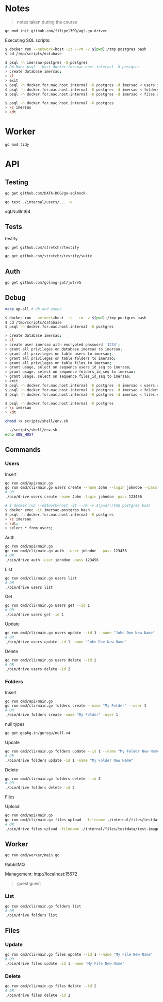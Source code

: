 # Notes

> notes taken during the course

```sh
go mod init github.com/filipe1309/agl-go-driver
```

Executing SQL scripts:

```bash
$ docker run --network=host -it --rm -v $(pwd):/tmp postgres bash
$ cd /tmp/scripts/database
```

```bash
$ psql -h imersao-postgres -U postgres
# On Mac: psql --host docker.for.mac.host.internal -U postgres
> create database imersao;
> \l
> exit
$ psql -h docker.for.mac.host.internal -U postgres -d imersao < users.sql
$ psql -h docker.for.mac.host.internal -U postgres -d imersao < folders.sql
$ psql -h docker.for.mac.host.internal -U postgres -d imersao < files.sql

$ psql -h docker.for.mac.host.internal -U postgres
> \c imersao
> \dt
```

# Worker

```bash
go mod tidy
```

# API

## Testing

```bash
go get github.com/DATA-DOG/go-sqlmock
```

```bash
go test ./internal/users/... -v
```

sql.NullInt64

## Tests

testify

```bash
go get github.com/stretchr/testify
```

```bash
go get github.com/stretchr/testify/suite
```


## Auth

```bash
go get github.com/golang-jwt/jwt/v5
```

## Debug

```bash
make up-all # db and queue
```

```bash
$ docker run --network=host -it --rm -v $(pwd):/tmp postgres bash
$ cd /tmp/scripts/database
$ psql -h docker.for.mac.host.internal -U postgres

> create database imersao;
> \l
> create user imersao with encrypted password '1234';
> grant all privileges on database imersao to imersao;
> grant all privileges on table users to imersao;
> grant all privileges on table folders to imersao;
> grant all privileges on table files to imersao;
> grant usage, select on sequence users_id_seq to imersao;
> grant usage, select on sequence folders_id_seq to imersao;
> grant usage, select on sequence files_id_seq to imersao;
> exit
$ psql -h docker.for.mac.host.internal -U postgres -d imersao < users.sql
$ psql -h docker.for.mac.host.internal -U postgres -d imersao < folders.sql
$ psql -h docker.for.mac.host.internal -U postgres -d imersao < files.sql

$ psql -h docker.for.mac.host.internal -U postgres
> \c imersao
> \dt
```

```bash
chmod +x scripts/shell/env.sh
```

```bash
. ./scripts/shell/env.sh
echo $DB_HOST
```

## Commands

### Users

Insert

```bash
go run cmd/api/main.go
go run cmd/cli/main.go users create --name John --login johndoe --pass 123456
# OR
./bin/drive users create -name John -login johndoe -pass 123456
```

```bash
# $ docker run --network=host -it --rm -v $(pwd):/tmp postgres bash
$ docker exec -it imersao-postgres bash
$ psql -h docker.for.mac.host.internal -U postgres
> \c imersao
> \dt;
> select * from users;
````


Auth

```bash
go run cmd/api/main.go
go run cmd/cli/main.go auth --user johndoe --pass 123456
# OR
./bin/drive auth -user johndoe -pass 123456
```

List

```bash
go run cmd/cli/main.go users list
# OR
./bin/drive users list
```

Get

```bash
go run cmd/cli/main.go users get --id 1
# OR
./bin/drive users get -id 1
```

Update

```bash
go run cmd/cli/main.go users update --id 1 --name "John Doe New Name"
# OR
./bin/drive users update -id 1 -name "John Doe New Name"
```

Delete

```bash
go run cmd/cli/main.go users delete --id 2
# OR
./bin/drive users delete -id 2
```

### Folders

Insert

```bash
go run cmd/api/main.go
go run cmd/cli/main.go folders create --name "My Folder" --user 1
# OR
./bin/drive folders create -name "My Folder" -user 1
```

null types
```bash
go get gopkg.in/guregu/null.v4
```

Update

```bash
go run cmd/cli/main.go folders update --id 1 --name "My Folder New Name"
# OR
./bin/drive folders update -id 1 -name "My Folder New Name"
```

Delete

```bash
go run cmd/cli/main.go folders delete --id 2
# OR
./bin/drive folders delete -id 2
```

Files

Upload

```bash
go run cmd/api/main.go
go run cmd/cli/main.go files upload --filename ./internal/files/testdata/test-image-1.jpg
# OR
./bin/drive files upload -filename ./internal/files/testdata/test-image-1.jpg
```

## Worker

```bash
go run cmd/worker/main.go
```

RabbitMQ

Management:
http://localhost:15672
> guest:guest


### List

```bash
go run cmd/cli/main.go folders list
# OR
./bin/drive folders list
```

## Files

### Update

```bash
go run cmd/cli/main.go files update --id 1 --name "My File New Name"
# OR
./bin/drive files update -id 1 -name "My File New Name"
```

### Delete

```bash
go run cmd/cli/main.go files delete --id 2
# OR
./bin/drive files delete -id 2
```
